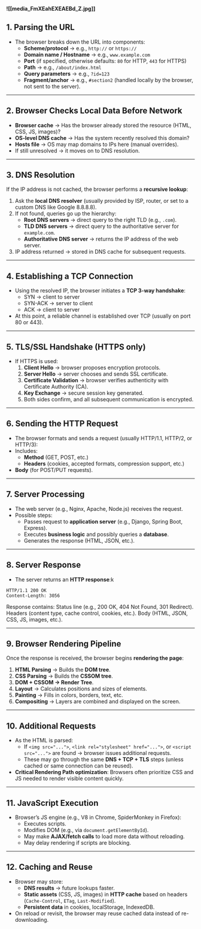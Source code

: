 **![[media_FmXEahEXEAEBd_Z.jpg]]**
## 1. **Parsing the URL**
- The browser breaks down the URL into components:
    - **Scheme/protocol** → e.g., `http://` or `https://`
    - **Domain name / Hostname** → e.g., `www.example.com`
    - **Port** (if specified, otherwise defaults: `80` for HTTP, `443` for HTTPS)
    - **Path** → e.g., `/about/index.html`
    - **Query parameters** → e.g., `?id=123`
    - **Fragment/anchor** → e.g., `#section2` (handled locally by the browser, not sent to the server).

---
## 2. **Browser Checks Local Data Before Network**
- **Browser cache** → Has the browser already stored the resource (HTML, CSS, JS, images)?
- **OS-level DNS cache** → Has the system recently resolved this domain?
- **Hosts file** → OS may map domains to IPs here (manual overrides).
- If still unresolved → it moves on to DNS resolution.

---
## 3. **DNS Resolution**
If the IP address is not cached, the browser performs a **recursive lookup**:
1. Ask the **local DNS resolver** (usually provided by ISP, router, or set to a custom DNS like Google 8.8.8.8).
2. If not found, queries go up the hierarchy:
    - **Root DNS servers** → direct query to the right TLD (e.g., `.com`).
    - **TLD DNS servers** → direct query to the authoritative server for `example.com`.
    - **Authoritative DNS server** → returns the IP address of the web server.
3. IP address returned → stored in DNS cache for subsequent requests.

---

## 4. **Establishing a TCP Connection**
- Using the resolved IP, the browser initiates a **TCP 3-way handshake**:
    - SYN → client to server
    - SYN-ACK → server to client
    - ACK → client to server
- At this point, a reliable channel is established over TCP (usually on port 80 or 443).

---
## 5. **TLS/SSL Handshake (HTTPS only)**
- If HTTPS is used:
    1. **Client Hello** → browser proposes encryption protocols.
    2. **Server Hello** → server chooses and sends SSL certificate.
    3. **Certificate Validation** → browser verifies authenticity with Certificate Authority (CA).
    4. **Key Exchange** → secure session key generated.
    5. Both sides confirm, and all subsequent communication is encrypted.

---
## 6. **Sending the HTTP Request**
- The browser formats and sends a request (usually HTTP/1.1, HTTP/2, or HTTP/3):
- Includes:
    - **Method** (GET, POST, etc.)
    - **Headers** (cookies, accepted formats, compression support, etc.)
- **Body** (for POST/PUT requests).

---
## 7. **Server Processing**
- The web server (e.g., Nginx, Apache, Node.js) receives the request.
- Possible steps:
    - Passes request to **application server** (e.g., Django, Spring Boot, Express).
    - Executes **business logic** and possibly queries a **database**.
    - Generates the response (HTML, JSON, etc.).

---
## 8. **Server Response**
- The server returns an **HTTP response**:k
```
HTTP/1.1 200 OK
Content-Length: 3056
```
Response contains:
Status line (e.g., 200 OK, 404 Not Found, 301 Redirect).
Headers (content type, cache control, cookies, etc.).
Body (HTML, JSON, CSS, JS, images, etc.).

---
## 9. **Browser Rendering Pipeline**
Once the response is received, the browser begins **rendering the page**:
1. **HTML Parsing** → Builds the **DOM tree**.
2. **CSS Parsing** → Builds the **CSSOM tree**.
3. **DOM + CSSOM → Render Tree**.
4. **Layout** → Calculates positions and sizes of elements.
5. **Painting** → Fills in colors, borders, text, etc.
6. **Compositing** → Layers are combined and displayed on the screen.

---

## 10. **Additional Requests**
- As the HTML is parsed:
    - If `<img src="...">`, `<link rel="stylesheet" href="...">`, or `<script src="...">` are found → browser issues additional requests.
    - These may go through the same **DNS + TCP + TLS** steps (unless cached or same connection can be reused).
- **Critical Rendering Path optimization**: Browsers often prioritize CSS and JS needed to render visible content quickly.

---
## 11. **JavaScript Execution**
- Browser’s JS engine (e.g., V8 in Chrome, SpiderMonkey in Firefox):
    - Executes scripts.
    - Modifies DOM (e.g., via `document.getElementById`).
    - May make **AJAX/fetch calls** to load more data without reloading.
    - May delay rendering if scripts are blocking.

---

## 12. **Caching and Reuse**
- Browser may store:
    - **DNS results** → future lookups faster.
    - **Static assets** (CSS, JS, images) in **HTTP cache** based on headers (`Cache-Control`, `ETag`, `Last-Modified`).
    - **Persistent data** in cookies, localStorage, IndexedDB.
- On reload or revisit, the browser may reuse cached data instead of re-downloading.
